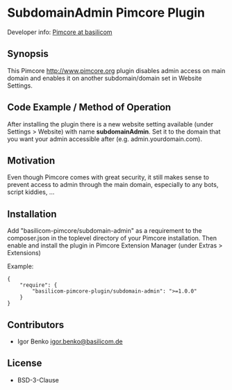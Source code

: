 SubdomainAdmin Pimcore Plugin
================================================
    
Developer info: [Pimcore at basilicom](http://basilicom.de/en/pimcore)

## Synopsis

This Pimcore http://www.pimcore.org plugin disables admin access on main domain and enables it
on another subdomain/domain set in Website Settings. 

## Code Example / Method of Operation

After installing the plugin there is a new website setting available (under Settings > Website) with name
**subdomainAdmin**. Set it to the domain that you want your admin accessible after (e.g. admin.yourdomain.com).

## Motivation

Even though Pimcore comes with great security, it still makes sense to prevent access to admin through the
main domain, especially to any bots, script kiddies, ...

## Installation

Add "basilicom-pimcore/subdomain-admin" as a requirement to the
composer.json in the toplevel directory of your Pimcore installation. Then enable and install the plugin
in Pimcore Extension Manager (under Extras > Extensions)

Example:

    {
        "require": {
            "basilicom-pimcore-plugin/subdomain-admin": ">=1.0.0"
        }
    }

## Contributors

* Igor Benko igor.benko@basilicom.de


## License

* BSD-3-Clause